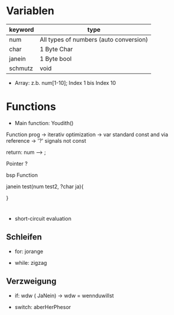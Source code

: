 # Variablen

| keyword |  type |
|----------|----------|
| num      | All types of numbers   (auto conversion)| 
| char     | 1 Byte Char | 
| janein   | 1 Byte bool   |
| schmutz  | void |

- Array: z.b.  num[1-10]; Index 1 bis Index 10

# Functions

- Main function: Youdith()

Function prog -> iterativ optimization
-> var standard const and via reference -> '?' signals not const

return: num --> ;

Pointer ?

bsp Function

janein test(num test2, ?char ja){


}


# 


- short-circuit evaluation


## Schleifen

- for: jorange

- while: zigzag

## Verzweigung 


- if: wdw ( JaNein) -> wdw = wennduwillst

- switch: aberHerPhesor




